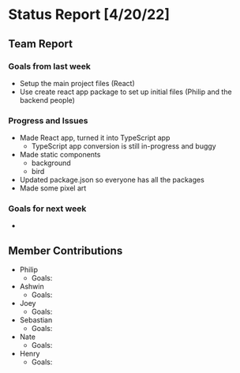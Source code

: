 # Status Report [4/20/22]
## Team Report
### Goals from last week
* Setup the main project files (React)
* Use create react app package to set up initial files (Philip and the backend people)

### Progress and Issues
* Made React app, turned it into TypeScript app
  * TypeScript app conversion is still in-progress and buggy
* Made static components 
  * background
  * bird
* Updated package.json so everyone has all the packages
* Made some pixel art

### Goals for next week
* 

## Member Contributions
* Philip
	* Goals: 
* Ashwin
	* Goals: 
* Joey
	* Goals: 
* Sebastian
	* Goals: 
* Nate
	* Goals: 
* Henry
	* Goals: 
